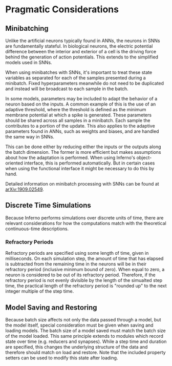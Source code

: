 # Pragmatic Considerations

## Minibatching
Unlike the artificial neurons typically found in ANNs, the neurons in SNNs are fundamentally stateful. In biological neurons, the electric potential difference between the interior and exterior of a cell is the driving force behind the generation of action potentials. This extends to the simplified models used in SNNs.

When using minibatches with SNNs, it's important to treat these state variables as separated for each of the samples presented during a minibatch. Fixed hyperparameters meanwhile do not need to be duplicated and instead will be broadcast to each sample in the batch.

In some models, parameters may be included to adapt the behavior of a neuron based on the inputs. A common example of this is the use of an adaptive threshold, where the threshold is defined as the minimum membrane potential at which a spike is generated. These parameters should be shared across all samples in a minibatch. Each sample the contributes to a portion of the update. This also applies to the adaptive parameters found in ANNs, such as weights and biases, and are handled the same way in SNNs.

This can be done either by reducing either the inputs or the outputs along the batch dimension. The former is more efficient but makes assumptions about how the adaptation is performed. When using Inferno's object-oriented interface, this is performed automatically. But in certain cases when using the functional interface it might be necessary to do this by hand.

Detailed information on minibatch processing with SNNs can be found at [arXiv:1909.02549](https://arxiv.org/abs/1909.02549).

## Discrete Time Simulations
Because Inferno performs simulations over discrete units of time, there are relevant considerations for how the computations match with the theoretical continuous-time descriptions.

### Refractory Periods
Refractory periods are specified using some length of time, given in milliseconds. On each simulation step, the amount of time that has elapsed is subtracted from the remaining time in the neurons will be in their refractory period (inclusive minimum bound of zero). When equal to zero, a neuron is considered to be out of its refractory period. Therefore, if the refractory period is not evenly divisible by the length of the simualted step time, the practical length of the refractory period is "rounded up" to the next integer multiple of the step time.


## Model Saving and Restoring
Because batch size affects not only the data passed through a model, but the model itself, special consideration must be given when saving and loading models. The batch size of a model saved must match the batch size of the model loaded. This same principle extends to modules which record state over time (e.g. reducers and synapses). While a step time and duration are specified, this changes the underlying structure of the data and therefore should match on load and restore. Note that the included property setters can be used to modify this state after loading.